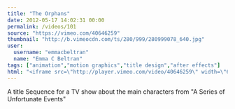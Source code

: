 ```yaml
---
title: "The Orphans"
date: 2012-05-17 14:02:31 00:00
permalink: /videos/101
source: "https://vimeo.com/40646259"
thumbnail: "http://b.vimeocdn.com/ts/280/999/280999078_640.jpg"
user:
  username: "emmacbeltran"
  name: "Emma C Beltran"
tags: ["animation","motion graphics","title design","after effects"]
html: "<iframe src=\"http://player.vimeo.com/video/40646259\" width=\"640\" height=\"424\" frameborder=\"0\" webkitallowfullscreen mozallowfullscreen allowfullscreen></iframe>"
---
```


A title Sequence for a TV show about the main characters from "A Series of Unfortunate Events"